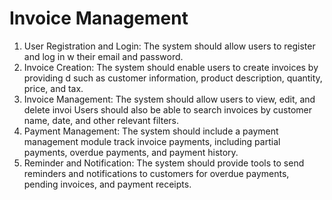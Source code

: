 # Invoice Management

1.  User Registration and Login: The system should allow users to register and log in w
their email and password.
2. Invoice Creation: The system should enable users to create invoices by providing d
   such as customer information, product description, quantity, price, and tax.
3. Invoice Management: The system should allow users to view, edit, and delete invoi
   Users should also be able to search invoices by customer name, date,
   and other relevant filters.
4. Payment Management: The system should include a payment management module
   track invoice payments, including partial payments,
   overdue payments, and payment history.
5. Reminder and Notification: The system should provide tools to send reminders and
   notifications to customers for overdue payments, pending
   invoices, and payment receipts.

